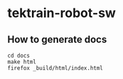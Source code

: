 # tektrain-robot-sw

How to generate docs
--------------------

```
cd docs
make html
firefox _build/html/index.html
```
